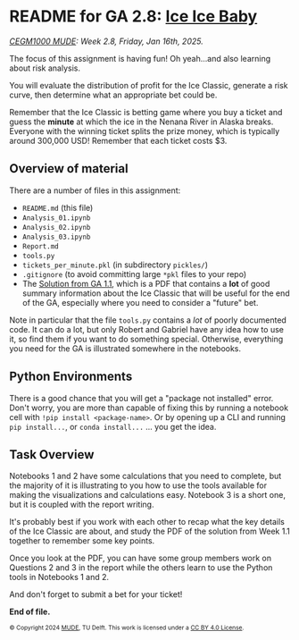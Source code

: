 # README for GA 2.8: [Ice Ice Baby](https://www.youtube.com/watch?v=rog8ou-ZepE)

*[CEGM1000 MUDE](http://mude.citg.tudelft.nl/): Week 2.8, Friday, Jan 16th, 2025.*

The focus of this assignment is having fun! Oh yeah...and also learning about risk analysis.

You will evaluate the distribution of profit for the Ice Classic, generate a risk curve, then determine what an appropriate bet could be.

Remember that the Ice Classic is betting game where you buy a ticket and guess the **minute** at which the ice in the Nenana River in Alaska breaks. Everyone with the winning ticket splits the prize money, which is typically around 300,000 USD! Remember that each ticket costs $3.

## Overview of material

There are a number of files in this assignment:

- `README.md` (this file)
- `Analysis_01.ipynb`
- `Analysis_02.ipynb`
- `Analysis_03.ipynb`
- `Report.md`
- `tools.py`
- `tickets_per_minute.pkl` (in subdirectory `pickles/`)
- `.gitignore` (to avoid committing large `*pkl` files to your repo)
- The [Solution from GA 1.1](https://mude.citg.tudelft.nl/2024/files/Week_1_1/), which is a PDF that contains a **lot** of good summary information about the Ice Classic that will be useful for the end of the GA, especially where you need to consider a "future" bet.

Note in particular that the file `tools.py` contains a _lot_ of poorly documented code. It can do a lot, but only Robert and Gabriel have any idea how to use it, so find them if you want to do something special. Otherwise, everything you need for the GA is illustrated somewhere in the notebooks. 

## Python Environments

There is a good chance that you will get a "package not installed" error. Don't worry, you are more than capable of fixing this by running a notebook cell with `!pip install <package-name>`. Or by opening up a CLI and running `pip install...`, or `conda install...` ... you get the idea.

## Task Overview

Notebooks 1 and 2 have some calculations that you need to complete, but the majority of it is illustrating to you how to use the tools available for making the visualizations and calculations easy. Notebook 3 is a short one, but it is coupled with the report writing.

It's probably best if you work with each other to recap what the key details of the Ice Classic are about, and study the PDF of the solution from Week 1.1 together to remember some key points.

Once you look at the PDF, you can have some group members work on Questions 2 and 3 in the report while the others learn to use the Python tools in Notebooks 1 and 2.

And don't forget to submit a bet for your ticket!

**End of file.**

<span style="font-size: 75%">
&copy; Copyright 2024 <a rel="MUDE" href="http://mude.citg.tudelft.nl/">MUDE</a>, TU Delft. This work is licensed under a <a rel="license" href="http://creativecommons.org/licenses/by/4.0/">CC BY 4.0 License</a>.
